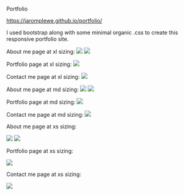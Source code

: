 Portfolio

https://jaromplewe.github.io/portfolio/

I used bootstrap along with some minimal organic .css to create this responsive portfolio site. 

About me page at xl sizing:
![](assets/screenshots/index-xl(1).png)
![](assets/screenshots/index-xl(2).png)

Portfolio page at xl sizing:
![](assets/screenshots/portfolio-xl.png)

Contact me page at xl sizing:
![](assets/screenshots/contact-xl.png)

About me page at md sizing:
![](assets/screenshots/index-md(1).png)
![](assets/screenshots/index-md(2).png)

Portfolio page at md sizing:
![](assets/screenshots/portfolio-md.png)

Contact me page at md sizing:
![](assets/screenshots/contact-md.png)

About me page at xs sizing:

![](assets/screenshots/index-xs(1).png)
![](assets/screenshots/index-xs(2).png)

Portfolio page at xs sizing:

![](assets/screenshots/portfolio-xs.png)

Contact me page at xs sizing:

![](assets/screenshots/contact-xs.png)












